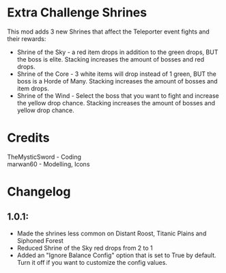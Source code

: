 # Extra Challenge Shrines
This mod adds 3 new Shrines that affect the Teleporter event fights and their rewards:
* Shrine of the Sky - a red item drops in addition to the green drops, BUT the boss is elite. Stacking increases the amount of bosses and red drops.
* Shrine of the Core - 3 white items will drop instead of 1 green, BUT the boss is a Horde of Many. Stacking increases the amount of bosses and item drops.
* Shrine of the Wind - Select the boss that you want to fight and increase the yellow drop chance. Stacking increases the amount of bosses and yellow drop chance.

# Credits
TheMysticSword - Coding  
marwan60 - Modelling, Icons

# Changelog
## 1.0.1:
* Made the shrines less common on Distant Roost, Titanic Plains and Siphoned Forest
* Reduced Shrine of the Sky red drops from 2 to 1
* Added an "Ignore Balance Config" option that is set to True by default. Turn it off if you want to customize the config values.
